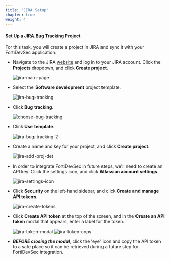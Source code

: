 ```yaml
---
title: "JIRA Setup"
chapter: true
weight: 4
---
```


#### Set Up a JIRA Bug Tracking Project

For this task, you will create a project in JIRA and sync it with your FortiDevSec application.

* Navigate to the JIRA [website](https://id.atlassian.com/login) and log in to your JIRA account. Click the **Projects** dropdown, and click **Create project**.

    ![jira-main-page](/images/jira-main-page.png)

* Select the **Software development** project template.

    ![jira-bug-tracking](/images/jira-bug-tracking.png)

* Click **Bug tracking**.

    ![choose-bug-tracking](/images/choose-bug-tracking.png)

* Click **Use template**.

    ![jira-bug-tracking-2](/images/jira-bug-tracking-2.png)

* Create a name and key for your project, and click **Create project**.

    ![jira-add-proj-det](/images/jira-add-proj-det.png)

* In order to integrate FortiDevSec in future steps, we'll need to create an API key. Click the settings icon, and click **Atlassian account settings**.

    ![jira-settings-icon](/images/jira-settings-icon.png)

* Click **Security** on the left-hand sidebar, and click **Create and manage API tokens**.

    ![jira-create-tokens](/images/jira-create-tokens.png)

* Click **Create API token** at the top of the screen, and in the **Create an API token** modal that appears, enter a label for the token.

    ![jira-token-modal](/images/jira-token-modal.png)
    ![jira-token-copy](/images/jira-token-copy.png)

* ***BEFORE closing the modal***, click the 'eye' icon and copy the API token to a safe place so it can be retrieved during a future step for FortiDevSec integration.
